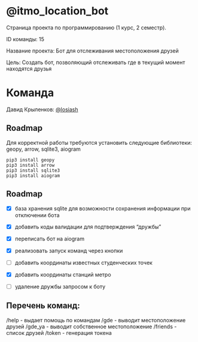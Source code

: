 # @itmo_location_bot

Страница проекта по программированию (1 курс, 2 семестр). 

ID команды: 15

Название проекта: Бот для отслеживания местоположения друзей

Цель:   Создать бот, позволяющий отслеживать где в текущий момент находятся друзья 


# Команда

Давид Крыленков: [@losiash](https://github.com/losiash)


## Roadmap
Для корректной работы требуются установить следующие библиотеки: geopy, arrow, sqlite3, aiogram 


```
pip3 install geopy
pip3 install arrow
pip3 install sqlite3
pip3 install aiogram

```

## Roadmap

- [x]  база хранения sqlite для возможности сохранения информации при отключении бота
- [x]  добавить коды валидации для подтверждения “дружбы”
- [x]  переписать бот на aiogram
- [x]  реализовать запуск команд через кнопки
- [ ]  добавить координаты известных студенческих точек
- [x]  добавить координаты станций метро
- [ ]  удаление дружбы запросом к боту

 
 ## Перечень команд:
 
 /help	- выдает помощь по командам
 /gde	- выводит местоположение друзей
 /gde_ya	- выводит собственное местоположение
 /friends	- список друзей
 /token	- генерация токена